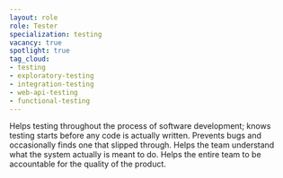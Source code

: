 ```yaml
---
layout: role
role: Tester
specialization: testing
vacancy: true
spotlight: true
tag_cloud:
- testing
- exploratory-testing
- integration-testing
- web-api-testing
- functional-testing
---
```


Helps testing throughout the process of software development;
knows testing starts before any code is actually written.
Prevents bugs and occasionally finds one that slipped through.
Helps the team understand what the system actually is meant to do.
Helps the entire team to be accountable for the quality of the product.